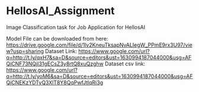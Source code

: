 # HellosAI_Assignment
Image Classification task for Job Application for HellosAI


Model File can be downloaded from here: https://drive.google.com/file/d/1lv2KneuTksapNvALIegW_PPmE9rx3U97/view?usp=sharing
Dataset Link: https://www.google.com/url?q=http://t.ly/qxH7&sa=D&source=editors&ust=1630994187044000&usg=AFQjCNF73NQjI31gECsZ3y8rtQ8xuQzghw
Dataset csv link: https://www.google.com/url?q=http://t.ly/yoM6&sa=D&source=editors&ust=1630994187044000&usg=AFQjCNEKzYDTyQ3XlT8Y8QqPwfJtlqRi3g

